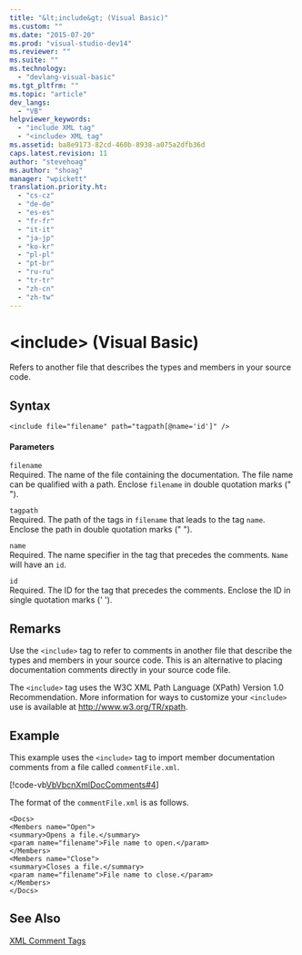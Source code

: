 ```yaml
---
title: "&lt;include&gt; (Visual Basic)"
ms.custom: ""
ms.date: "2015-07-20"
ms.prod: "visual-studio-dev14"
ms.reviewer: ""
ms.suite: ""
ms.technology: 
  - "devlang-visual-basic"
ms.tgt_pltfrm: ""
ms.topic: "article"
dev_langs: 
  - "VB"
helpviewer_keywords: 
  - "include XML tag"
  - "<include> XML tag"
ms.assetid: ba8e9173-82cd-460b-8938-a075a2dfb36d
caps.latest.revision: 11
author: "stevehoag"
ms.author: "shoag"
manager: "wpickett"
translation.priority.ht: 
  - "cs-cz"
  - "de-de"
  - "es-es"
  - "fr-fr"
  - "it-it"
  - "ja-jp"
  - "ko-kr"
  - "pl-pl"
  - "pt-br"
  - "ru-ru"
  - "tr-tr"
  - "zh-cn"
  - "zh-tw"
---
```

# &lt;include&gt; (Visual Basic)
Refers to another file that describes the types and members in your source code.  
  
## Syntax  
  
```  
<include file="filename" path="tagpath[@name='id']" />  
```  
  
#### Parameters  
 `filename`  
 Required. The name of the file containing the documentation. The file name can be qualified with a path. Enclose `filename` in double quotation marks (" ").  
  
 `tagpath`  
 Required. The path of the tags in `filename` that leads to the tag `name`. Enclose the path in double quotation marks (" ").  
  
 `name`  
 Required. The name specifier in the tag that precedes the comments. `Name` will have an `id`.  
  
 `id`  
 Required. The ID for the tag that precedes the comments. Enclose the ID in single quotation marks (' ').  
  
## Remarks  
 Use the `<include>` tag to refer to comments in another file that describe the types and members in your source code. This is an alternative to placing documentation comments directly in your source code file.  
  
 The `<include>` tag uses the W3C XML Path Language (XPath) Version 1.0 Recommendation. More information for ways to customize your `<include>` use is available at http://www.w3.org/TR/xpath.  
  
## Example  
 This example uses the `<include>` tag to import member documentation comments from a file called `commentFile.xml`.  
  
 [!code-vb[VbVbcnXmlDocComments#4](../../../visual-basic\language-reference\xmldoc/codesnippet/VisualBasic/include_1.vb)]  
  
 The format of the `commentFile.xml` is as follows.  
  
```  
<Docs>  
<Members name="Open">  
<summary>Opens a file.</summary>  
<param name="filename">File name to open.</param>  
</Members>  
<Members name="Close">  
<summary>Closes a file.</summary>  
<param name="filename">File name to close.</param>  
</Members>  
</Docs>  
```  
  
## See Also  
 [XML Comment Tags](../../../visual-basic\language-reference\xmldoc/recommended-xml-tags-for-documentation-comments.md)
